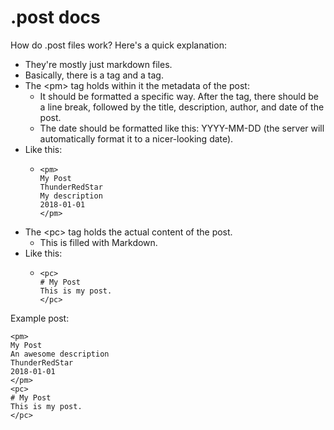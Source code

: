 # .post docs
How do .post files work? 
Here's a quick explanation:
- They're mostly just markdown files.
- Basically, there is a <pm> tag and a <pc> tag.
- The \<pm> tag holds within it the metadata of the post:
  - It should be formatted a specific way. After the <pm> tag, there should be a line break, followed by the title, description, author, and date of the post.
  - The date should be formatted like this: YYYY-MM-DD (the server will automatically format it to a nicer-looking date).
- Like this:
  - ```
    <pm>
    My Post
    ThunderRedStar
    My description
    2018-01-01
    </pm>
    ```
- The \<pc> tag holds the actual content of the post.
  - This is filled with Markdown. 
- Like this:
  - ```
    <pc>
    # My Post
    This is my post.
    </pc>
    ```
    
Example post:
```
<pm>
My Post
An awesome description
ThunderRedStar
2018-01-01
</pm>
<pc>
# My Post
This is my post.
</pc>